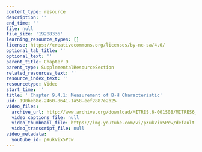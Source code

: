 ```yaml
---
content_type: resource
description: ''
end_time: ''
file: null
file_size: '19288336'
learning_resource_types: []
license: https://creativecommons.org/licenses/by-nc-sa/4.0/
optional_tab_title: ''
optional_text: ''
parent_title: Chapter 9
parent_type: SupplementalResourceSection
related_resources_text: ''
resource_index_text: ''
resourcetype: Video
start_time: ''
title: ' Chapter 9.4.1: Measurement of B-H Characteristic'
uid: 190beb8e-2460-8641-1a58-eef2887e2b25
video_files:
  archive_url: http://www.archive.org/download/MITRES.6-001S08/MITRES6_001S08_9-4-1_300k.mp4
  video_captions_file: null
  video_thumbnail_file: https://img.youtube.com/vi/pXukVix5Pcw/default.jpg
  video_transcript_file: null
video_metadata:
  youtube_id: pXukVix5Pcw
---
```

